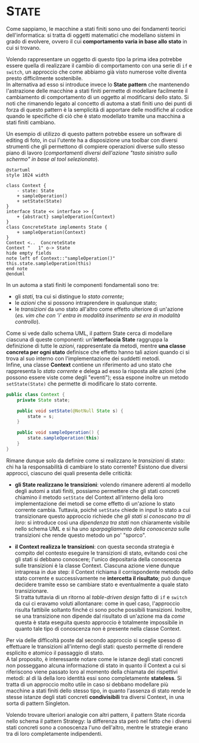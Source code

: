 # <big>S</big>TATE

Come sappiamo, le macchine a stati finiti sono uno dei fondamenti teorici dell'informatica: si tratta di oggetti matematici che modellano sistemi in grado di evolvere, ovvero il cui __comportamento varia in base allo stato__ in cui si trovano.

Volendo rappresentare un oggetto di questo tipo la prima idea potrebbe essere quella di realizzare il cambio di comportamento con una serie di `if` e `switch`, un approccio che come abbiamo già visto numerose volte diventa presto difficilmente sostenibile. \
In alternativa ad esso si introduce invece lo __State pattern__ che mantenendo l'astrazione delle macchine a stati finiti permette di modellare facilmente il cambiamento di comportamento di un oggetto al modificarsi dello stato.
Si noti che rimanendo legato al concetto di automa a stati finiti uno dei punti di forza di questo pattern è la semplicità di apportare delle modifiche al codice quando le specifiche di ciò che è stato modellato tramite una macchina a stati finiti cambiano.

Un esempio di utilizzo di questo pattern potrebbe essere un software di editing di foto, in cui l'utente ha a disposizione una toolbar con diversi strumenti che gli permettono di compiere operazioni diverse sullo stesso piano di lavoro (_comportamenti diversi dell'azione "tasto sinistro sullo schermo" in base al tool selezionato_).

```plantuml
@startuml
style 1024 width

class Context {
    - state: State
    + sampleOperation()
    + setState(State)
}
interface State << interface >> {
    + {abstract} sampleOperation(Context)
}
class ConcreteState implements State {
    + sampleOperation(Context)
}
Context <..  ConcreteState
Context "   1" o-> State
hide empty fields
note left of Context::"sampleOperation()"
this.state.sampleOperation(this)
end note
@enduml
```

In un automa a stati finiti le componenti fondamentali sono tre:

- gli _stati_, tra cui si distingue lo _stato corrente_;
- le _azioni_ che si possono intraprendere in qualunque stato;
- le _transizioni_ da uno stato all'altro come effetto ulteriore di un'azione (_es. vim che con 'i' entra in modalità inserimento se era in modalità controllo_).

Come si vede dallo schema UML, il pattern State cerca di modellare ciascuna di queste componenti: un'__interfaccia State__ raggruppa la definizione di tutte le _azioni_, rappresentate da metodi, mentre __una classe concreta per ogni stato__ definisce che effetto hanno tali azioni quando ci si trova al suo interno con l'implementazione dei suddetti metodi. \
Infine, una classe __Context__ contiene un riferimento ad uno stato che rappresenta lo _stato corrente_ e delega ad esso la risposta alle azioni (che possono essere viste come degli "eventi"); essa espone inoltre un metodo `setState(State)` che permette di modificare lo stato corrente.

```java
public class Context {
    private State state;

    public void setState(@NotNull State s) {
        state = s;
    }

    public void sampleOperation() {
        state.sampleOperation(this)
    }
}
```

Rimane dunque solo da definire come si realizzano le _transizioni_ di stato: chi ha la responsabilità di cambiare lo stato corrente?
Esistono due diversi approcci, ciascuno dei quali presenta delle criticità:

- __gli State realizzano le transizioni__: volendo rimanere aderenti al modello degli automi a stati finiti, possiamo permettere che gli stati concreti chiamino il metodo `setState` del Context all'interno della loro implementazione dei metodi se come effetto di un'azione lo stato corrente cambia.
Tuttavia, poiché `setState` chiede in input lo stato a cui transizionare questo approccio richiede che _gli stati si conoscano tra di loro_: si introduce così una _dipendenza tra stati_ non chiaramente visibile nello schema UML e si ha uno _sparpagliamento della conoscenza_ sulle transizioni che rende questo metodo un po' "sporco".

- __il Context realizza le transizioni__: con questa seconda strategia è compito del contesto eseguire le transizioni di stato, evitando così che gli stati si debbano conoscere; l'unico depositaria della conoscenza sulle transizioni è la classe Context.
Ciascuna azione viene dunque intrapresa in due step: il Context richiama il corrispondente metodo dello stato corrente e successivamente ne __intercetta il risultato__; può dunque decidere tramite esso se cambiare stato e eventualmente a quale stato transizionare. \
Si tratta tuttavia di un ritorno al _table-driven design_ fatto di `if` e `switch` da cui ci eravamo voluti allontanare: come in quel caso, l'approccio risulta fattibile soltanto finché ci sono poche possibili transizioni.
Inoltre, se una transizione non dipende dal risultato di un'azione ma da _come_ questa è stata eseguita questo approccio è totalmente impossibile in quanto tale tipo di conoscenza non è presente nella classe Context.

Per via delle difficoltà poste dal secondo approccio si sceglie spesso di effettuare le transizioni all'interno degli stati: questo permette di rendere esplicito e atomico il passaggio di stato. \
A tal proposito, è interessante notare come le istanze degli stati concreti non posseggano alcuna informazione di stato in quanto il Context a cui si riferiscono viene passato loro al momento della chiamata dei rispettivi metodi: al di là della loro identità essi sono completamente __stateless__.
Si tratta di un approccio molto utile in caso si debbano modellare più macchine a stati finiti dello stesso tipo, in quanto l'assenza di stato rende le stesse istanze degli stati concreti __condivisibili__ tra diversi Context, in una sorta di pattern Singleton.

Volendo trovare ulteriori analogie con altri pattern, il pattern State ricorda nello schema il pattern Strategy: la differenza sta però nel fatto che i diversi stati concreti sono a conoscenza l'uno dell'altro, mentre le strategie erano tra di loro completamente indipendenti.
